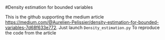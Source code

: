 #Density estimation for bounded variables

This is the github supporting the medium article https://medium.com/@Aurelien-Pelissier/density-estimation-for-bounded-variables-7d68f633e772.
Just launch `Density_estimation.py` To reproduce the code from the article
